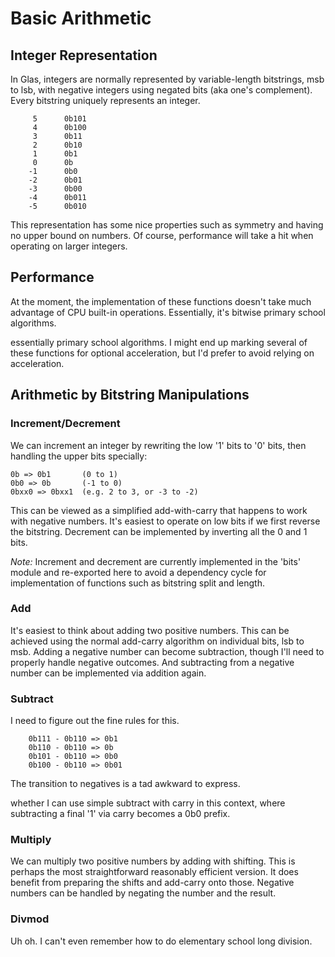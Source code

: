 # Basic Arithmetic

## Integer Representation

In Glas, integers are normally represented by variable-length bitstrings, msb to lsb, with negative integers using negated bits (aka one's complement). Every bitstring uniquely represents an integer.

         5      0b101
         4      0b100
         3      0b11
         2      0b10
         1      0b1
         0      0b
        -1      0b0
        -2      0b01
        -3      0b00
        -4      0b011
        -5      0b010

This representation has some nice properties such as symmetry and having no upper bound on numbers. Of course, performance will take a hit when operating on larger integers.

## Performance

At the moment, the implementation of these functions doesn't take much advantage of CPU built-in operations. Essentially, it's bitwise primary school algorithms.

essentially primary school algorithms. I might end up marking several of these functions for optional acceleration, but I'd prefer to avoid relying on acceleration.

## Arithmetic by Bitstring Manipulations

### Increment/Decrement

We can increment an integer by rewriting the low '1' bits to '0' bits, then handling the upper bits specially: 

    0b => 0b1       (0 to 1)
    0b0 => 0b       (-1 to 0)
    0bxx0 => 0bxx1  (e.g. 2 to 3, or -3 to -2)

This can be viewed as a simplified add-with-carry that happens to work with negative numbers. It's easiest to operate on low bits if we first reverse the bitstring. Decrement can be implemented by inverting all the 0 and 1 bits. 

*Note:* Increment and decrement are currently implemented in the 'bits' module and re-exported here to avoid a dependency cycle for implementation of functions such as bitstring split and length.

### Add

It's easiest to think about adding two positive numbers. This can be achieved using the normal add-carry algorithm on individual bits, lsb to msb. Adding a negative number can become subtraction, though I'll need to properly handle negative outcomes. And subtracting from a negative number can be implemented via addition again.

### Subtract

I need to figure out the fine rules for this. 

        0b111 - 0b110 => 0b1
        0b110 - 0b110 => 0b
        0b101 - 0b110 => 0b0
        0b100 - 0b110 => 0b01

The transition to negatives is a tad awkward to express.


whether I can use simple subtract with carry in this context, where subtracting a final '1' via carry becomes a 0b0 prefix.  


### Multiply

We can multiply two positive numbers by adding with shifting. This is perhaps the most straightforward reasonably efficient version. It does benefit from preparing the shifts and add-carry onto those. Negative numbers can be handled by negating the number and the result.

### Divmod

Uh oh. I can't even remember how to do elementary school long division.

